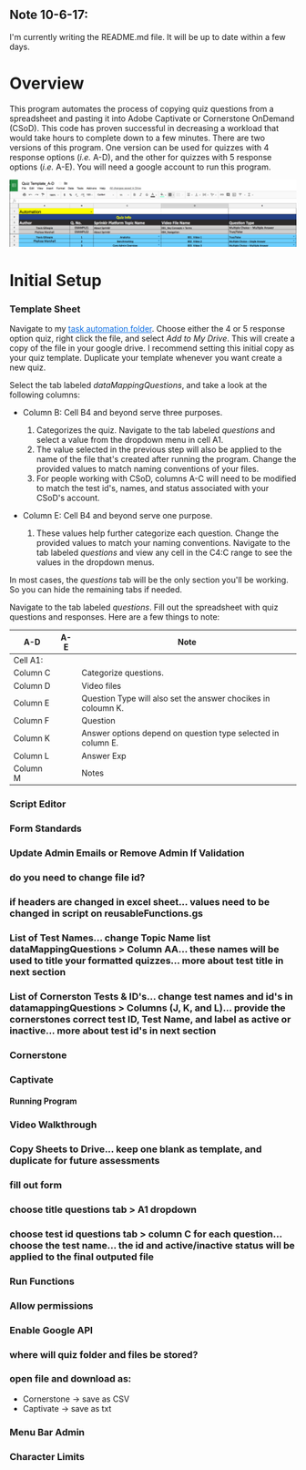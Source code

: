 ## Note 10-6-17:
I'm currently writing the README.md file. It will be up to date within a few days.

# Overview
This program automates the process of copying quiz questions from a spreadsheet and pasting it into Adobe Captivate or Cornerstone OnDemand (CSoD). This code has proven successful in decreasing a workload that would take hours to complete down to a few minutes. There are two versions of this program. One version can be used for quizzes with 4 response options (<i>i.e.</i> A-D), and the other for quizzes with 5 response options (<i>i.e.</i> A-E). You will need a google account to run this program.

![Google Sheets png](./assets/quizTemplateA-D.png?raw=true "Google Sheets")

# Initial Setup

### Template Sheet

Navigate to my <a style="color:#0D6EE4" href="https://drive.google.com/open?id=0B5w_Rm6Jrg-PcnBkSDY3aE90cTg">task automation folder</a>.
Choose either the 4 or 5 response option quiz, right click the file, and select <i>Add to My Drive</i>. This will create a copy of the file in your google drive. I recommend setting this initial copy as your quiz template. Duplicate your template whenever you want create a new quiz.


Select the tab labeled <i>dataMappingQuestions</i>, and take a look at the following columns:
* Column B: Cell B4 and beyond serve three purposes.
  1. Categorizes the quiz. Navigate to the tab labeled <i>questions</i> and select a value from the dropdown menu in cell A1.
  2. The value selected in the previous step will also be applied to the name of the file that's created after running the program. Change the provided values to match naming conventions of your files.
  3. For people working with CSoD, columns A-C will need to be modified to match the test  id's, names, and status associated with your CSoD's account.

* Column E: Cell B4 and beyond serve one purpose.
  1. These values help further categorize each question. Change the provided values to match your naming conventions. Navigate to the tab labeled <i>questions</i> and view any cell in the C4:C range to see the values in the dropdown menus.

In most cases, the <i>questions</i> tab will be the only section you'll be working. So you can hide the remaining tabs if needed.

Navigate to the tab labeled <i>questions</i>. Fill out the spreadsheet with quiz questions and responses. Here are a few things to note:

|A-D|A-E|Note|
|---|---|----|
|Cell A1:|||
|Column C|| Categorize questions.|
|Column D|| Video files|
|Column E|| Question Type will also set the answer chocikes in coloumn K.|
|Column F|| Question|
|Column K|| Answer options depend on question type selected in column E.|
|Column L|| Answer Exp|
|Column M|| Notes|



### Script Editor
### Form Standards
### Update Admin Emails or Remove Admin If Validation
### do you need to change file id?
### if headers are changed in excel sheet... values need to be changed in script on reusableFunctions.gs
### List of Test Names... change Topic Name list dataMappingQuestions > Column AA... these names will be used to title your formatted quizzes... more about test title in next section
### List of Cornerston Tests & ID's... change test names and id's in datamappingQuestions > Columns (J, K, and L)... provide the cornerstones correct test ID, Test Name, and label as active or inactive... more about test id's in next section

### Cornerstone
### Captivate

#### Running Program
### Video Walkthrough
### Copy Sheets to Drive... keep one blank as template, and duplicate for future assessments
### fill out form
### choose title questions tab > A1 dropdown
### choose test id questions tab > column C for each question... choose the test name... the id and active/inactive status will be applied to the final outputed file
### Run Functions
### Allow permissions
### Enable Google API
### where will quiz folder and files be stored?
### open file and download as:
  * Cornerstone -> save as CSV
  * Captivate -> save as txt


### Menu Bar Admin
### Character Limits
